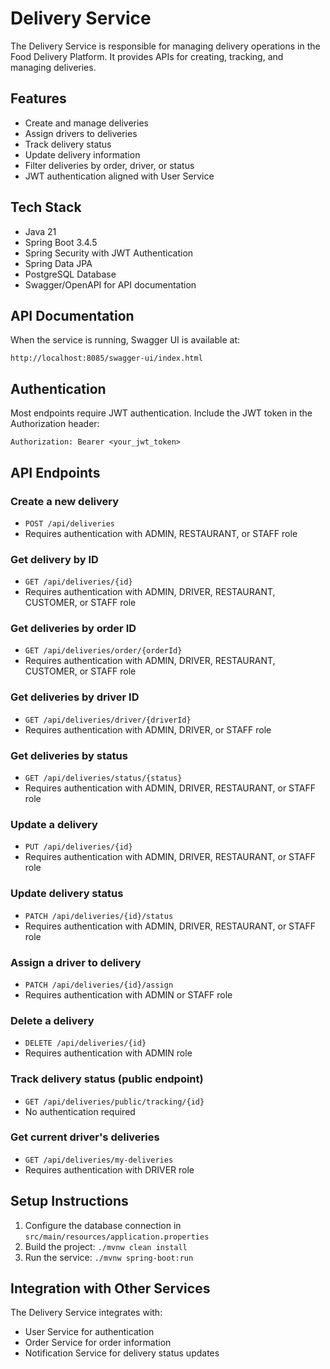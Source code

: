 # Delivery Service

The Delivery Service is responsible for managing delivery operations in the Food Delivery Platform. It provides APIs for creating, tracking, and managing deliveries.

## Features

- Create and manage deliveries
- Assign drivers to deliveries
- Track delivery status
- Update delivery information
- Filter deliveries by order, driver, or status
- JWT authentication aligned with User Service

## Tech Stack

- Java 21
- Spring Boot 3.4.5
- Spring Security with JWT Authentication
- Spring Data JPA
- PostgreSQL Database
- Swagger/OpenAPI for API documentation

## API Documentation

When the service is running, Swagger UI is available at:
```
http://localhost:8085/swagger-ui/index.html
```

## Authentication

Most endpoints require JWT authentication. Include the JWT token in the Authorization header:

```
Authorization: Bearer <your_jwt_token>
```

## API Endpoints

### Create a new delivery
- `POST /api/deliveries`
- Requires authentication with ADMIN, RESTAURANT, or STAFF role

### Get delivery by ID
- `GET /api/deliveries/{id}`
- Requires authentication with ADMIN, DRIVER, RESTAURANT, CUSTOMER, or STAFF role

### Get deliveries by order ID
- `GET /api/deliveries/order/{orderId}`
- Requires authentication with ADMIN, DRIVER, RESTAURANT, CUSTOMER, or STAFF role

### Get deliveries by driver ID
- `GET /api/deliveries/driver/{driverId}`
- Requires authentication with ADMIN, DRIVER, or STAFF role

### Get deliveries by status
- `GET /api/deliveries/status/{status}`
- Requires authentication with ADMIN, DRIVER, RESTAURANT, or STAFF role

### Update a delivery
- `PUT /api/deliveries/{id}`
- Requires authentication with ADMIN, DRIVER, RESTAURANT, or STAFF role

### Update delivery status
- `PATCH /api/deliveries/{id}/status`
- Requires authentication with ADMIN, DRIVER, RESTAURANT, or STAFF role

### Assign a driver to delivery
- `PATCH /api/deliveries/{id}/assign`
- Requires authentication with ADMIN or STAFF role

### Delete a delivery
- `DELETE /api/deliveries/{id}`
- Requires authentication with ADMIN role

### Track delivery status (public endpoint)
- `GET /api/deliveries/public/tracking/{id}`
- No authentication required

### Get current driver's deliveries
- `GET /api/deliveries/my-deliveries`
- Requires authentication with DRIVER role

## Setup Instructions

1. Configure the database connection in `src/main/resources/application.properties`
2. Build the project: `./mvnw clean install`
3. Run the service: `./mvnw spring-boot:run`

## Integration with Other Services

The Delivery Service integrates with:

- User Service for authentication
- Order Service for order information
- Notification Service for delivery status updates